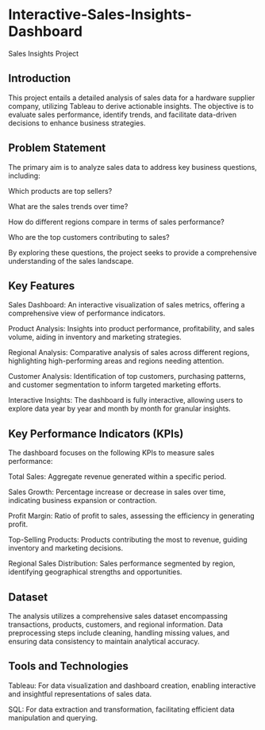 # Interactive-Sales-Insights-Dashboard


Sales Insights Project

## Introduction

This project entails a detailed analysis of sales data for a hardware supplier company, utilizing Tableau to derive actionable insights. The objective is to evaluate sales performance, identify trends, and facilitate data-driven decisions to enhance business strategies.

## Problem Statement

The primary aim is to analyze sales data to address key business questions, including:

Which products are top sellers?

What are the sales trends over time?

How do different regions compare in terms of sales performance?

Who are the top customers contributing to sales?

By exploring these questions, the project seeks to provide a comprehensive understanding of the sales landscape.

## Key Features

Sales Dashboard: An interactive visualization of sales metrics, offering a comprehensive view of performance indicators.

Product Analysis: Insights into product performance, profitability, and sales volume, aiding in inventory and marketing strategies.

Regional Analysis: Comparative analysis of sales across different regions, highlighting high-performing areas and regions needing attention.

Customer Analysis: Identification of top customers, purchasing patterns, and customer segmentation to inform targeted marketing efforts.

Interactive Insights: The dashboard is fully interactive, allowing users to explore data year by year and month by month for granular insights.

## Key Performance Indicators (KPIs)

The dashboard focuses on the following KPIs to measure sales performance:

Total Sales: Aggregate revenue generated within a specific period.

Sales Growth: Percentage increase or decrease in sales over time, indicating business expansion or contraction.

Profit Margin: Ratio of profit to sales, assessing the efficiency in generating profit.

Top-Selling Products: Products contributing the most to revenue, guiding inventory and marketing decisions.

Regional Sales Distribution: Sales performance segmented by region, identifying geographical strengths and opportunities.

## Dataset

The analysis utilizes a comprehensive sales dataset encompassing transactions, products, customers, and regional information. Data preprocessing steps include cleaning, handling missing values, and ensuring data consistency to maintain analytical accuracy.

## Tools and Technologies

Tableau: For data visualization and dashboard creation, enabling interactive and insightful representations of sales data.

SQL: For data extraction and transformation, facilitating efficient data manipulation and querying.
